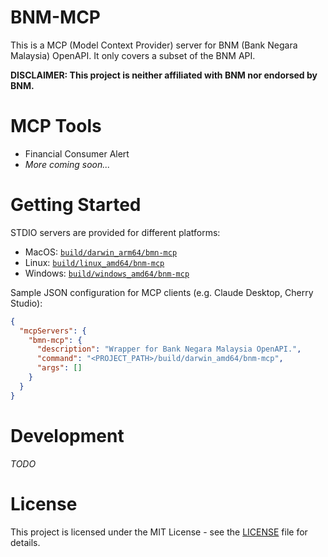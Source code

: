 # BNM-MCP

This is a MCP (Model Context Provider) server for BNM (Bank Negara Malaysia) OpenAPI. It only covers a subset of the BNM API.

**DISCLAIMER: This project is neither affiliated with BNM nor endorsed by BNM.**

# MCP Tools

- Financial Consumer Alert
- *More coming soon...*

# Getting Started

STDIO servers are provided for different platforms:
- MacOS: [`build/darwin_arm64/bmn-mcp`](build/darwin_arm64/bnm-mcp)
- Linux: [`build/linux_amd64/bnm-mcp`](build/linux_amd64/bnm-mcp)
- Windows: [`build/windows_amd64/bnm-mcp`](build/windows_amd64/bnm-mcp)

Sample JSON configuration for MCP clients (e.g. Claude Desktop, Cherry Studio):
```json
{
  "mcpServers": {
    "bmn-mcp": {
      "description": "Wrapper for Bank Negara Malaysia OpenAPI.",
      "command": "<PROJECT_PATH>/build/darwin_amd64/bnm-mcp",
      "args": []
    }
  }
}
```

# Development

*TODO*

# License

This project is licensed under the MIT License - see the [LICENSE](LICENSE) file for details.